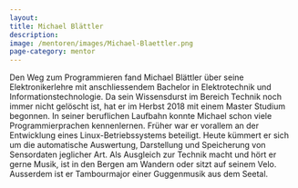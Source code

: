 ```yaml
---
layout:
title: Michael Blättler
description:
image: /mentoren/images/Michael-Blaettler.png
page-category: mentor
---
```


Den Weg zum Programmieren fand Michael Blättler über seine Elektronikerlehre mit anschliessendem Bachelor in Elektrotechnik und Informationstechnologie. Da sein Wissensdurst im Bereich Technik noch immer nicht gelöscht ist, hat er im Herbst 2018 mit einem Master Studium begonnen. In seiner beruflichen Laufbahn konnte Michael schon viele Programmierprachen kennenlernen. Früher war er vorallem an der Entwicklung eines Linux-Betriebssystems beteiligt. Heute kümmert er sich um die automatische Auswertung, Darstellung und Speicherung von Sensordaten jeglicher Art. Als Ausgleich zur Technik macht und hört er gerne Musik, ist in den Bergen am Wandern oder sitzt auf seinem Velo. Ausserdem ist er Tambourmajor einer Guggenmusik aus dem Seetal.
